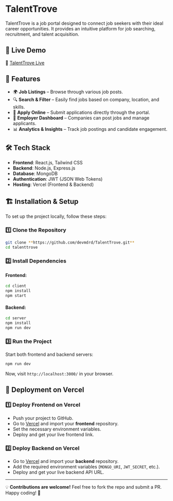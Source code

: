 # TalentTrove  

TalentTrove is a job portal designed to connect job seekers with their ideal career opportunities. It provides an intuitive platform for job searching, recruitment, and talent acquisition.  

## 🚀 Live Demo  
🔗 [TalentTrove Live](https://talenttrove.live/)  

## 📌 Features  
- 🌍 **Job Listings** – Browse through various job posts.  
- 🔍 **Search & Filter** – Easily find jobs based on company, location, and skills.  
- 📝 **Apply Online** – Submit applications directly through the portal.  
- 👥 **Employer Dashboard** – Companies can post jobs and manage applicants.  
- 📊 **Analytics & Insights** – Track job postings and candidate engagement.  

## 🛠️ Tech Stack  
- **Frontend**: React.js, Tailwind CSS  
- **Backend**: Node.js, Express.js  
- **Database**: MongoDB  
- **Authentication**: JWT (JSON Web Tokens)  
- **Hosting**: Vercel (Frontend & Backend)  

## 🏗️ Installation & Setup  
To set up the project locally, follow these steps:  

### 1️⃣ Clone the Repository  
```sh  
git clone **https://github.com/devmdrd/TalentTrove.git**
cd talenttrove  
```

### 2️⃣ Install Dependencies  
#### Frontend:  
```sh  
cd client  
npm install  
npm start  
```  
#### Backend:  
```sh  
cd server  
npm install  
npm run dev  
```

### 3️⃣ Run the Project  
Start both frontend and backend servers:  
```sh  
npm run dev  
```  
Now, visit `http://localhost:3000/` in your browser.  

## 🚀 Deployment on Vercel  
### 1️⃣ Deploy Frontend on Vercel  
- Push your project to GitHub.  
- Go to [Vercel](https://vercel.com/) and import your **frontend** repository.  
- Set the necessary environment variables.  
- Deploy and get your live frontend link.  

### 2️⃣ Deploy Backend on Vercel  
- Go to [Vercel](https://vercel.com/) and import your **backend** repository.  
- Add the required environment variables (`MONGO_URI`, `JWT_SECRET`, etc.).  
- Deploy and get your live backend API URL.  

---  

💡 **Contributions are welcome!** Feel free to fork the repo and submit a PR. Happy coding! 🎉
